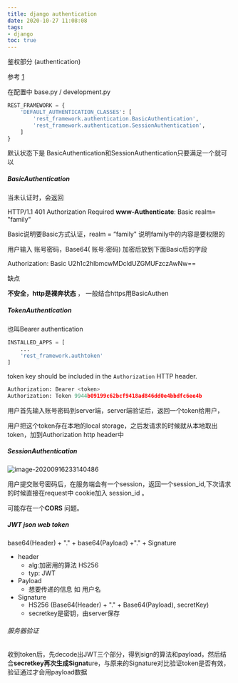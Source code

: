 ```yaml
---
title: django authentication
date: 2020-10-27 11:08:08
tags:
- django
toc: true
---
```


鉴权部分 (authentication) 

参考 [1](https://medium.com/@allwindicaprio/session-vs-token-based-authentication-b1f862dd7ed8)

在配置中 base.py / development.py

<!--more-->

```python
REST_FRAMEWORK = {
    'DEFAULT_AUTHENTICATION_CLASSES': [
        'rest_framework.authentication.BasicAuthentication',
        'rest_framework.authentication.SessionAuthentication',
    ]
}
```

默认状态下是 BasicAuthentication和SessionAuthentication只要满足一个就可以

##### BasicAuthentication

当未认证时，会返回

HTTP/1.1 401 Authorization Required **www-Authenticate**: Basic realm= "family"

Basic说明要Basic方式认证，realm = “family" 说明family中的内容是要权限的

用户输入 账号密码，Base64( 账号:密码) 加密后放到下面Basic后的字段

Authorization: Basic U2h1c2hlbmcwMDcldUZGMUFzczAwNw==

缺点

**不安全，http是裸奔状态** ， 一般结合https用BasicAuthen

 
##### TokenAuthentication

也叫Bearer authentication

```python
INSTALLED_APPS = [
    ...
    'rest_framework.authtoken'
]
```

token key should be included in the `Authorization` HTTP header.

```python
Authorization: Bearer <token>
Authorization: Token 9944b09199c62bcf9418ad846dd0e4bbdfc6ee4b
```

用户首先输入账号密码到server端，server端验证后，返回一个token给用户，

用户把这个token存在本地的local storage，之后发请求的时候就从本地取出token，加到Authorization http header中



##### SessionAuthentication

![image-20200916233140486](django_authentication.assets/image-20200916233140486.png)

用户提交账号密码后，在服务端会有一个session，返回一个session_id,下次请求的时候直接在request中 cookie加入 session_id 。

可能存在一个**CORS** 问题。



##### JWT json web token

base64(Header)  + "." + base64(Payload) +"." + Signature

* header
  * alg:加密用的算法 HS256
  * typ: JWT
* Payload
  * 想要传递的信息 如 用户名
* Signature
  * HS256 (Base64(Header) + "." + Base64(Payload),   secretKey)
  * secretkey是密钥，由server保存

###### 服务器验证

收到token后，先decode出JWT三个部分，得到sign的算法和payload，然后结合**secretkey再次生成Signat**ure，与原来的Signature对比验证token是否有效，验证通过才会用payload数据